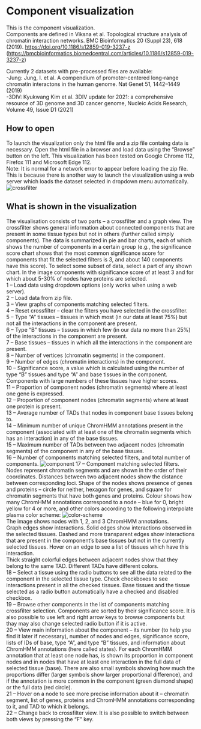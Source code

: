 # Component visualization
This is the component visualization.\
Components are defined in Viksna et al. Topological structure analysis of chromatin interaction networks. BMC Bioinformatics 20 (Suppl 23), 618 (2019). https://doi.org/10.1186/s12859-019-3237-z (https://bmcbioinformatics.biomedcentral.com/articles/10.1186/s12859-019-3237-z)

Currently 2 datasets with pre-processed files are available:\
-Jung: Jung, I. et al. A compendium of promoter-centered long-range chromatin interactons in the human genome. Nat Genet 51, 1442–1449 (2019)\
-3DIV: Kyukwang Kim et al. 3DIV update for 2021: a comprehensive resource of 3D genome and 3D cancer genome, Nucleic Acids Research, Volume 49, Issue D1 (2021)
## How to open
To launch the visualization only the html file and a zip file containg data is necessary. Open the html file in a browser and load data using the “Browse” button on the left. This visualization has been tested on Google Chrome 112, Firefox 111 and Microsoft Edge 112.\
Note: It is normal for a network error to appear before loading the zip file. This is because there is another way to launch the visualization using a web server which loads the dataset selected in dropdown menu automatically.
![crossfilter](https://user-images.githubusercontent.com/82528920/232642390-2e035294-08be-4149-81be-703afd0aeb09.png)
## What is shown in the visualization
The visualisation consists of two parts – a crossfilter and a graph view. The crossfilter shows general information about connected components that are present in some tissue types but not in others (further called simply components). The data is summarized in pie and bar charts, each of which shows the number of components in a certain group (e.g., the significance score chart shows that the most common significance score for components that fit the selected filters is 3, and about 140 components have this score). To select some subset of data, select a part of any shown chart. In the image components with significance score of at least 3 and for which about 5-30% of nodes have proteins are selected.\
1 – Load data using dropdown options (only works when using a web server).\
2 – Load data from zip file.\
3 – View graphs of components matching selected filters.\
4 – Reset crossfilter – clear the filters you have selected in the crossfilter.\
5 – Type “A” tissues – tissues in which most (in our data at least 75%) but not all the interactions in the component are present.\
6 – Type “B” tissues – tissues in which few (in our data no more than 25%) of the interactions in the component are present.\
7 – Base tissues – tissues in which all the interactions in the component are present.\
8 – Number of vertices (chromatin segments) in the component.\
9 – Number of edges (chromatin interactions) in the component.\
10 – Significance score, a value which is calculated using the number of type “B” tissues and type “A” and base tissues in the component. Components with large numbers of these tissues have higher scores.\
11 – Proportion of component nodes (chromatin segments) where at least one gene is expressed.\
12 – Proportion of component nodes (chromatin segments) where at least one protein is present.\
13 – Average number of TADs that nodes in component base tissues belong to.\
14 – Minimum number of unique ChromHMM annotations present in the component (associated with at least one of the chromatin segments which has an interaction) in any of the base tissues.\
15 – Maximum number of TADs between two adjacent nodes (chromatin segments) of the component in any of the base tissues.\
16 – Number of components matching selected filters, and total number of components.
![component](https://user-images.githubusercontent.com/82528920/232642900-d572a95f-ed8f-4d7e-9828-c5ec7cf62da1.png)
17 – Component matching selected filters. Nodes represent chromatin segments and are shown in the order of their coordinates. Distances between two adjacent nodes show the distance between corresponding loci. Shape of the nodes shows presence of genes and proteins – circle for neither, hexagon for genes, and square for chromatin segments that have both genes and proteins. Colour shows how many ChromHMM annotations correspond to a node – blue for 0, bright yellow for 4 or more, and other colors according to the following interpolate plasma color scheme:
![color-scheme](https://user-images.githubusercontent.com/82528920/232642990-66db4095-8044-482a-8569-99f35cc32dde.png)\
The image shows nodes with 1, 2, and 3 ChromHMM annotations.\
Graph edges show interactions. Solid edges show interactions observed in the selected tissues. Dashed and more transparent edges show interactions that are present in the component’s base tissues but not in the currently selected tissues. Hover on an edge to see a list of tissues which have this interaction.\
Thick straight colorful edges between adjacent nodes show that they belong to the same TAD. Different TADs have different colors.\
18 – Select a tissue using the radio buttons to see all the data related to the component in the selected tissue type. Check checkboxes to see interactions present in all the checked tissues. Base tissues and the tissue selected as a radio button automatically have a checked and disabled checkbox.\
19 – Browse other components in the list of components matching crossfilter selection. Components are sorted by their significance score. It is also possible to use left and right arrow keys to browse components but thay may also change selected radio button if it is active.\
20 – View main information about the component – its number (to help you find it later if necessary), number of nodes and edges, significance score, lists of IDs of base, type “A”, and type “B” tissues, and information about ChromHMM annotations (here called states). For each ChromHMM annotation that at least one node has, is shown its proportion in component nodes and in nodes that have at least one interaction in the full data of selected tissue (base). There are also small symbols showing how much the proportions differ (larger symbols show larger proportional difference), and if the annotation is more common in the component (green diamond shape) or the full data (red circle).\
21 – Hover on a node to see more precise information about it – chromatin segment, list of genes, proteins and ChromHMM annotations corresponding to it, and TAD to which it belongs.\
22 – Change back to crossfilter view. It is also possible to switch between both views by pressing the “F” key.
